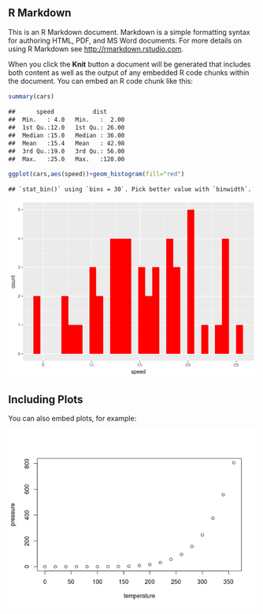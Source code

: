 R Markdown
----------

This is an R Markdown document. Markdown is a simple formatting syntax for authoring HTML, PDF, and MS Word documents. For more details on using R Markdown see <http://rmarkdown.rstudio.com>.

When you click the **Knit** button a document will be generated that includes both content as well as the output of any embedded R code chunks within the document. You can embed an R code chunk like this:

``` r
summary(cars)
```

    ##      speed           dist       
    ##  Min.   : 4.0   Min.   :  2.00  
    ##  1st Qu.:12.0   1st Qu.: 26.00  
    ##  Median :15.0   Median : 36.00  
    ##  Mean   :15.4   Mean   : 42.98  
    ##  3rd Qu.:19.0   3rd Qu.: 56.00  
    ##  Max.   :25.0   Max.   :120.00

``` r
ggplot(cars,aes(speed))+geom_histogram(fill="red")
```

    ## `stat_bin()` using `bins = 30`. Pick better value with `binwidth`.

![](test_script_files/figure-markdown_github/cars-1.png)

Including Plots
---------------

You can also embed plots, for example:

![](test_script_files/figure-markdown_github/pressure-1.png)
